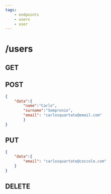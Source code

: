 ```yaml
---
tags:
    - endpoints
    - users
    - user
---
```

# /users

<!-- TODO: DOCS finish /users endpoint -->

## GET

## POST

```json
{
    "data":{
        "name":"Carlo",
        "surname":"Sempronio",
        "email": "carlosquartato@email.com"
        }
}
```

## PUT

```json
{
    "data":{
        "email": "carlosquartato@coccole.com"
    }
}
```

## DELETE
